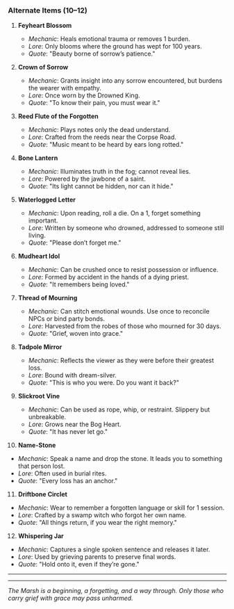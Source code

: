### Alternate Items (10–12)

1. **Feyheart Blossom**
   - *Mechanic*: Heals emotional trauma or removes 1 burden.
   - *Lore*: Only blooms where the ground has wept for 100 years.
   - *Quote*: "Beauty borne of sorrow’s patience."

2. **Crown of Sorrow**
   - *Mechanic*: Grants insight into any sorrow encountered, but burdens the wearer with empathy.
   - *Lore*: Once worn by the Drowned King.
   - *Quote*: "To know their pain, you must wear it."

3. **Reed Flute of the Forgotten**
   - *Mechanic*: Plays notes only the dead understand.
   - *Lore*: Crafted from the reeds near the Corpse Road.
   - *Quote*: "Music meant to be heard by ears long rotted."

4. **Bone Lantern**
   - *Mechanic*: Illuminates truth in the fog; cannot reveal lies.
   - *Lore*: Powered by the jawbone of a saint.
   - *Quote*: "Its light cannot be hidden, nor can it hide."

5. **Waterlogged Letter**
   - *Mechanic*: Upon reading, roll a die. On a 1, forget something important.
   - *Lore*: Written by someone who drowned, addressed to someone still living.
   - *Quote*: "Please don’t forget me."

6. **Mudheart Idol**
   - *Mechanic*: Can be crushed once to resist possession or influence.
   - *Lore*: Formed by accident in the hands of a dying priest.
   - *Quote*: "It remembers being loved."

7. **Thread of Mourning**
   - *Mechanic*: Can stitch emotional wounds. Use once to reconcile NPCs or bind party bonds.
   - *Lore*: Harvested from the robes of those who mourned for 30 days.
   - *Quote*: "Grief, woven into grace."

8. **Tadpole Mirror**
   - *Mechanic*: Reflects the viewer as they were before their greatest loss.
   - *Lore*: Bound with dream-silver.
   - *Quote*: "This is who you were. Do you want it back?"

9. **Slickroot Vine**
   - *Mechanic*: Can be used as rope, whip, or restraint. Slippery but unbreakable.
   - *Lore*: Grows near the Bog Heart.
   - *Quote*: "It has never let go."

10. **Name-Stone**
   - *Mechanic*: Speak a name and drop the stone. It leads you to something that person lost.
   - *Lore*: Often used in burial rites.
   - *Quote*: "Every loss has an anchor."

11. **Driftbone Circlet**
   - *Mechanic*: Wear to remember a forgotten language or skill for 1 session.
   - *Lore*: Crafted by a swamp witch who forgot her own name.
   - *Quote*: "All things return, if you wear the right memory."

12. **Whispering Jar**
   - *Mechanic*: Captures a single spoken sentence and releases it later.
   - *Lore*: Used by grieving parents to preserve final words.
   - *Quote*: "Hold onto it, even if they’re gone."

---



---

*The Marsh is a beginning, a forgetting, and a way through. Only those who carry grief with grace may pass unharmed.*

